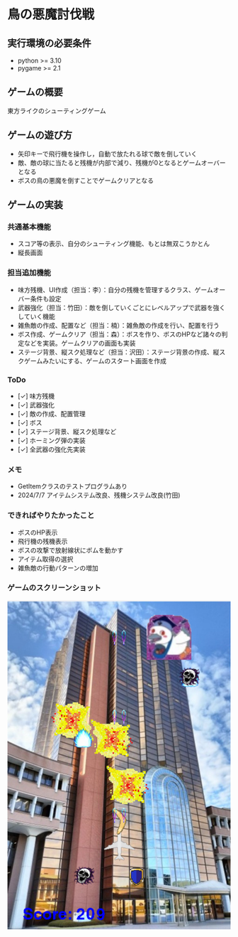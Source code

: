 # 鳥の悪魔討伐戦

## 実行環境の必要条件
* python >= 3.10
* pygame >= 2.1

## ゲームの概要
東方ライクのシューティングゲーム

## ゲームの遊び方
* 矢印キーで飛行機を操作し，自動で放たれる球で敵を倒していく
* 敵、敵の球に当たると残機が内部で減り、残機が0となるとゲームオーバーとなる
* ボスの鳥の悪魔を倒すことでゲームクリアとなる

## ゲームの実装
### 共通基本機能
* スコア等の表示、自分のシューティング機能、もとは無双こうかとん
* 縦長画面

### 担当追加機能
* 味方残機、UI作成（担当：李）：自分の残機を管理するクラス、ゲームオーバー条件も設定
* 武器強化（担当：竹田）：敵を倒していくごとにレベルアップで武器を強くしていく機能
* 雑魚敵の作成、配置など（担当：楠）：雑魚敵の作成を行い、配置を行う
* ボス作成、ゲームクリア（担当：森）：ボスを作り、ボスのHPなど諸々の判定などを実装。ゲームクリアの画面も実装
* ステージ背景、縦スク処理など（担当：沢田）：ステージ背景の作成、縦スクゲームみたいにする、ゲームのスタート画面を作成

### ToDo
- [✓] 味方残機
- [✓] 武器強化
- [✓] 敵の作成、配置管理
- [✓] ボス
- [✓] ステージ背景、縦スク処理など
- [✓] ホーミング弾の実装
- [✓] 全武器の強化先実装

### メモ
* GetItemクラスのテストプログラムあり
* 2024/7/7 アイテムシステム改良、残機システム改良(竹田)

### できればやりたかったこと
* ボスのHP表示
* 飛行機の残機表示
* ボスの攻撃で放射線状にボムを動かす
* アイテム取得の選択
* 雑魚敵の行動パターンの増加


### ゲームのスクリーンショット
![](fig/screenshot.png)
